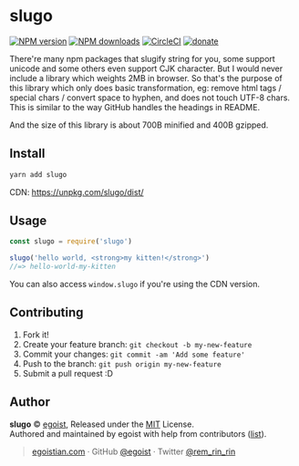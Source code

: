 # slugo

[![NPM version](https://img.shields.io/npm/v/slugo.svg?style=flat)](https://npmjs.com/package/slugo) [![NPM downloads](https://img.shields.io/npm/dm/slugo.svg?style=flat)](https://npmjs.com/package/slugo) [![CircleCI](https://circleci.com/gh/egoist/slugo/tree/master.svg?style=shield)](https://circleci.com/gh/egoist/slugo/tree/master)  [![donate](https://img.shields.io/badge/$-donate-ff69b4.svg?maxAge=2592000&style=flat)](https://github.com/egoist/donate)

There're many npm packages that slugify string for you, some support unicode and some others even support CJK character. But I would never include a library which weights 2MB in browser. So that's the purpose of this library which only does basic transformation, eg: remove html tags / special chars / convert space to hyphen, and does not touch UTF-8 chars. This is similar to the way GitHub handles the headings in README.

And the size of this library is about 700B minified and 400B gzipped.

## Install

```bash
yarn add slugo
```

CDN: https://unpkg.com/slugo/dist/

## Usage

```js
const slugo = require('slugo')

slugo('hello world, <strong>my kitten!</strong>')
//=> hello-world-my-kitten
```

You can also access `window.slugo` if you're using the CDN version.

## Contributing

1. Fork it!
2. Create your feature branch: `git checkout -b my-new-feature`
3. Commit your changes: `git commit -am 'Add some feature'`
4. Push to the branch: `git push origin my-new-feature`
5. Submit a pull request :D


## Author

**slugo** © [egoist](https://github.com/egoist), Released under the [MIT](./LICENSE) License.<br>
Authored and maintained by egoist with help from contributors ([list](https://github.com/egoist/slugo/contributors)).

> [egoistian.com](https://egoistian.com) · GitHub [@egoist](https://github.com/egoist) · Twitter [@rem_rin_rin](https://twitter.com/rem_rin_rin)

